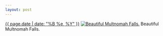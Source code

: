 ```yaml
---
layout: post
---
```


<p>
  <time><a href="/367">{{ page.date | date: "%B %e, %Y" }}</a></time>
  <a href="/367"><img src="{{ site.assets_url }}/367-640.jpg" srcset="{{ site.assets_url }}/367-1280.jpg 1280w, {{ site.assets_url }}/367-960.jpg 960w, {{ site.assets_url }}/367-640.jpg 640w, {{ site.assets_url }}/367-320.jpg 320w" sizes="(min-width: 700px) 50vw, calc(100vw - 2rem)" alt="Beautiful Multnomah Falls." /></a>
  <span>Beautiful Multnomah Falls.</span>
</p>
